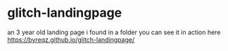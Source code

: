 # glitch-landingpage
an 3 year old landing page i found in a folder
you can see it in action here https://byreqz.github.io/glitch-landingpage/
